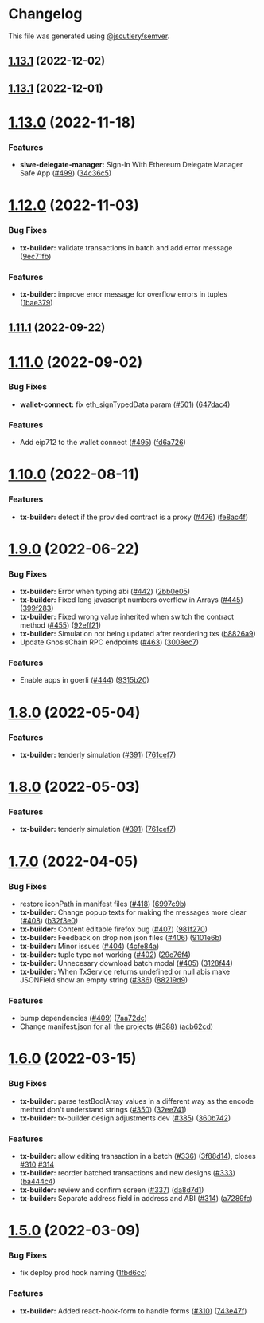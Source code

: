 # Changelog

This file was generated using [@jscutlery/semver](https://github.com/jscutlery/semver).

## [1.13.1](https://github.com/safe-global/safe-react-apps/compare/tx-builder-1.13.0...tx-builder-1.13.1) (2022-12-02)



## [1.13.1](https://github.com/safe-global/safe-react-apps/compare/tx-builder-1.13.0...tx-builder-1.13.1) (2022-12-01)



# [1.13.0](https://github.com/safe-global/safe-react-apps/compare/tx-builder-1.12.0...tx-builder-1.13.0) (2022-11-18)


### Features

* **siwe-delegate-manager:** Sign-In With Ethereum Delegate Manager Safe App ([#499](https://github.com/safe-global/safe-react-apps/issues/499)) ([34c36c5](https://github.com/safe-global/safe-react-apps/commit/34c36c580300672c6366ad2d534de0a3b1534058))



# [1.12.0](https://github.com/safe-global/safe-react-apps/compare/tx-builder-1.11.1...tx-builder-1.12.0) (2022-11-03)


### Bug Fixes

* **tx-builder:** validate transactions in batch and add error message ([9ec71fb](https://github.com/safe-global/safe-react-apps/commit/9ec71fba5e6a1ae3dd86ba776277e22722caba6e))


### Features

* **tx-builder:** improve error message for overflow errors in tuples ([1bae379](https://github.com/safe-global/safe-react-apps/commit/1bae3798a532ff47fbd1a7f474cbeefe106ef2c7))



## [1.11.1](https://github.com/safe-global/safe-react-apps/compare/tx-builder-1.11.0...tx-builder-1.11.1) (2022-09-22)



# [1.11.0](https://github.com/safe-global/safe-react-apps/compare/tx-builder-1.10.0...tx-builder-1.11.0) (2022-09-02)


### Bug Fixes

* **wallet-connect:** fix eth_signTypedData param ([#501](https://github.com/safe-global/safe-react-apps/issues/501)) ([647dac4](https://github.com/safe-global/safe-react-apps/commit/647dac4b6ce2994ce4bd73000ffd7c9833ff3627))


### Features

* Add eip712 to the wallet connect ([#495](https://github.com/safe-global/safe-react-apps/issues/495)) ([fd6a726](https://github.com/safe-global/safe-react-apps/commit/fd6a726dc00c835cd80aca599dcdb6bd9f3f8ab5))



# [1.10.0](https://github.com/safe-global/safe-react-apps/compare/tx-builder-1.9.0...tx-builder-1.10.0) (2022-08-11)


### Features

* **tx-builder:** detect if the provided contract is a proxy ([#476](https://github.com/safe-global/safe-react-apps/issues/476)) ([fe8ac4f](https://github.com/safe-global/safe-react-apps/commit/fe8ac4fc8bec113d54969dc2eb1a8892ca4fcdda))



# [1.9.0](https://github.com/safe-global/safe-react-apps/compare/tx-builder-1.8.0...tx-builder-1.9.0) (2022-06-22)


### Bug Fixes

* **tx-builder:** Error when typing abi ([#442](https://github.com/safe-global/safe-react-apps/issues/442)) ([2bb0e05](https://github.com/safe-global/safe-react-apps/commit/2bb0e0587641c9a405a882f42cf71341dd917f86))
* **tx-builder:** Fixed long javascript numbers overflow in Arrays ([#445](https://github.com/safe-global/safe-react-apps/issues/445)) ([399f283](https://github.com/safe-global/safe-react-apps/commit/399f283c1e707ad0201f62c575fa6eadc27cb095))
* **tx-builder:** Fixed wrong value inherited when switch the contract method ([#455](https://github.com/safe-global/safe-react-apps/issues/455)) ([92eff21](https://github.com/safe-global/safe-react-apps/commit/92eff21fed0f95fcb80d7dc0f6e792f2c80880dc))
* **tx-builder:** Simulation not being updated after reordering txs ([b8826a9](https://github.com/safe-global/safe-react-apps/commit/b8826a9da09ce98d67baa73f4addccca3fdcb144))
* Update GnosisChain RPC endpoints ([#463](https://github.com/safe-global/safe-react-apps/issues/463)) ([3008ec7](https://github.com/safe-global/safe-react-apps/commit/3008ec7e687c2b431624cd15fa96319a555506fb))


### Features

* Enable apps in goerli ([#444](https://github.com/safe-global/safe-react-apps/issues/444)) ([9315b20](https://github.com/safe-global/safe-react-apps/commit/9315b206f12e6ca8c0fd35faf3836e5bfd9e9d5a))



# [1.8.0](https://github.com/safe-global/safe-react-apps/compare/tx-builder-1.7.0...tx-builder-1.8.0) (2022-05-04)


### Features

* **tx-builder:** tenderly simulation ([#391](https://github.com/safe-global/safe-react-apps/issues/391)) ([761cef7](https://github.com/safe-global/safe-react-apps/commit/761cef7a746db28f277ec55b94524f11c656c407))



# [1.8.0](https://github.com/safe-global/safe-react-apps/compare/tx-builder-1.7.0...tx-builder-1.8.0) (2022-05-03)


### Features

* **tx-builder:** tenderly simulation ([#391](https://github.com/safe-global/safe-react-apps/issues/391)) ([761cef7](https://github.com/safe-global/safe-react-apps/commit/761cef7a746db28f277ec55b94524f11c656c407))



# [1.7.0](https://github.com/gnosis/safe-react-apps/compare/tx-builder-1.6.0...tx-builder-1.7.0) (2022-04-05)


### Bug Fixes

* restore iconPath in manifest files ([#418](https://github.com/gnosis/safe-react-apps/issues/418)) ([6997c9b](https://github.com/gnosis/safe-react-apps/commit/6997c9b376719fad6c580e99dd4778b3f7cf2549))
* **tx-builder:** Change popup texts for making the messages more clear ([#408](https://github.com/gnosis/safe-react-apps/issues/408)) ([b32f3e0](https://github.com/gnosis/safe-react-apps/commit/b32f3e05169750a2c17ddcc9b516c5ac5a886edd))
* **tx-builder:** Content editable firefox bug ([#407](https://github.com/gnosis/safe-react-apps/issues/407)) ([981f270](https://github.com/gnosis/safe-react-apps/commit/981f270e4e52af0e9d12b6ac233dba60abae1f6f))
* **tx-builder:** Feedback on drop non json files ([#406](https://github.com/gnosis/safe-react-apps/issues/406)) ([9101e6b](https://github.com/gnosis/safe-react-apps/commit/9101e6b3ce04b59bef3c110316d168fcca73809c))
* **tx-builder:** Minor issues ([#404](https://github.com/gnosis/safe-react-apps/issues/404)) ([4cfe84a](https://github.com/gnosis/safe-react-apps/commit/4cfe84a378bed2ff57d9c681101bebbdfab497fb))
* **tx-builder:** tuple type not working ([#402](https://github.com/gnosis/safe-react-apps/issues/402)) ([29c76f4](https://github.com/gnosis/safe-react-apps/commit/29c76f468848014b1cb275c4e3b239ce6de58d94))
* **tx-builder:** Unnecesary download batch modal ([#405](https://github.com/gnosis/safe-react-apps/issues/405)) ([3128f44](https://github.com/gnosis/safe-react-apps/commit/3128f44e545d1ac10727a59275a76047fb36de30))
* **tx-builder:** When TxService returns undefined or null abis make JSONField show an empty string ([#386](https://github.com/gnosis/safe-react-apps/issues/386)) ([88219d9](https://github.com/gnosis/safe-react-apps/commit/88219d90a6c203a49cf0538c1d4a4818a872c3b9))


### Features

* bump dependencies ([#409](https://github.com/gnosis/safe-react-apps/issues/409)) ([7aa72dc](https://github.com/gnosis/safe-react-apps/commit/7aa72dc47b69848f5c8e2dc3c3ea6c13f1f74cf8))
* Change manifest.json for all the projects ([#388](https://github.com/gnosis/safe-react-apps/issues/388)) ([acb62cd](https://github.com/gnosis/safe-react-apps/commit/acb62cdb0abb9d3ebdab452217e3ad80cec0c524))



# [1.6.0](https://github.com/gnosis/safe-react-apps/compare/tx-builder-1.5.0...tx-builder-1.6.0) (2022-03-15)


### Bug Fixes

* **tx-builder:**  parse testBoolArray values in a different way as the encode method don't understand strings ([#350](https://github.com/gnosis/safe-react-apps/issues/350)) ([32ee741](https://github.com/gnosis/safe-react-apps/commit/32ee7412e747b200c7d56ee2da0a44706301ad1d))
* **tx-builder:** tx-builder design adjustments dev ([#385](https://github.com/gnosis/safe-react-apps/issues/385)) ([360b742](https://github.com/gnosis/safe-react-apps/commit/360b74238eb04ab28e1fea719530d638a179096b))


### Features

* **tx-builder:** allow editing transaction in a batch ([#336](https://github.com/gnosis/safe-react-apps/issues/336)) ([3f88d14](https://github.com/gnosis/safe-react-apps/commit/3f88d14c9880d30e7d37c885c2867662739e8f39)), closes [#310](https://github.com/gnosis/safe-react-apps/issues/310) [#314](https://github.com/gnosis/safe-react-apps/issues/314)
* **tx-builder:** reorder batched transactions and new designs ([#333](https://github.com/gnosis/safe-react-apps/issues/333)) ([ba444c4](https://github.com/gnosis/safe-react-apps/commit/ba444c413ef64e4f4b05cbc0bc51ccfb2db4a05c))
* **tx-builder:** review and confirm screen ([#337](https://github.com/gnosis/safe-react-apps/issues/337)) ([da8d7d1](https://github.com/gnosis/safe-react-apps/commit/da8d7d179a8aa87f24d4631a4ce951a7e70e3906))
* **tx-builder:** Separate address field in address and ABI ([#314](https://github.com/gnosis/safe-react-apps/issues/314)) ([a7289fc](https://github.com/gnosis/safe-react-apps/commit/a7289fc173d2c357bc947d3f63d035e33be0d692))



# [1.5.0](https://github.com/gnosis/safe-react-apps/compare/tx-builder-1.4.0...tx-builder-1.5.0) (2022-03-09)


### Bug Fixes

* fix deploy prod hook naming ([1fbd6cc](https://github.com/gnosis/safe-react-apps/commit/1fbd6cc92fa49a88c55b278a3e8cdbb71d38600e))


### Features

* **tx-builder:** Added react-hook-form to handle forms ([#310](https://github.com/gnosis/safe-react-apps/issues/310)) ([743e47f](https://github.com/gnosis/safe-react-apps/commit/743e47f37073564e8a7311617b3389477c7cf22f))
